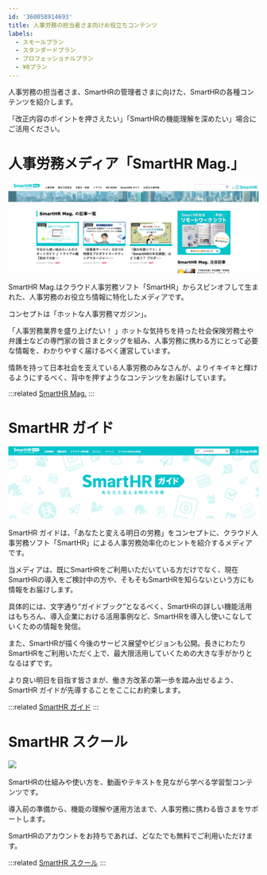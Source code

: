 ```yaml
---
id: '360058914693'
title: 人事労務の担当者さま向けお役立ちコンテンツ
labels:
  - スモールプラン
  - スタンダードプラン
  - プロフェッショナルプラン
  - ¥0プラン
---
```

人事労務の担当者さま、SmartHRの管理者さまに向けた、SmartHRの各種コンテンツを紹介します。

「改正内容のポイントを押さえたい」「SmartHRの機能理解を深めたい」場合にご活用ください。

# 人事労務メディア「SmartHR Mag.」

**![SmartHR_Mag__-__________________SmartHR___Slack.png](./SmartHR_Mag__-__________________SmartHR___Slack.png)**

SmartHR Mag.はクラウド人事労務ソフト「SmartHR」からスピンオフして生まれた、人事労務のお役立ち情報に特化したメディアです。

コンセプトは「ホットな人事労務マガジン」。

「人事労務業界を盛り上げたい！ 」ホットな気持ちを持った社会保険労務士や弁護士などの専門家の皆さまとタッグを組み、人事労務に携わる方にとって必要な情報を、わかりやすく届けるべく運営しています。

情熱を持って日本社会を支えている人事労務のみなさんが、よりイキイキと輝けるようにするべく、背中を押すようなコンテンツをお届けしています。

:::related
[SmartHR Mag.](https://mag.smarthr.jp/)
:::

# SmartHR ガイド

![SmartHR_______-_____________.png](./SmartHR_______-_____________.png)

SmartHR ガイドは、「あなたと変える明日の労務」をコンセプトに、クラウド人事労務ソフト「SmartHR」による人事労務効率化のヒントを紹介するメディアです。

当メディアは、既にSmartHRをご利用いただいている方だけでなく、現在SmartHRの導入をご検討中の方や、そもそもSmartHRを知らないという方にも情報をお届けします。

具体的には、文字通り“ガイドブック”となるべく、SmartHRの詳しい機能活用はもちろん、導入企業における活用事例など、SmartHRを導入し使いこなしていくための情報を発信。

また、SmartHRが描く今後のサービス展望やビジョンも公開。長きにわたりSmartHRをご利用いただく上で、最大限活用していくための大きな手がかりとなるはずです。

より良い明日を目指す皆さまが、働き方改革の第一歩を踏み出せるよう、SmartHR ガイドが先導することをここにお約束します。

:::related
[SmartHR ガイド](https://mag.smarthr.jp/guide/)
:::

# SmartHR スクール

![](https://smarthr.design/static/542fdc7ca167fb48b4aab8d48b4332ae/9a3b8/SmartHR%E3%82%B9%E3%82%AF%E3%83%BC%E3%83%AB_%E3%83%88%E3%83%83%E3%83%97%E3%83%9A%E3%83%BC%E3%82%B8.png)

SmartHRの仕組みや使い方を、動画やテキストを見ながら学べる学習型コンテンツです。

導入前の準備から、機能の理解や運用方法まで、人事労務に携わる皆さまをサポートします。

SmartHRのアカウントをお持ちであれば、どなたでも無料でご利用いただけます。

:::related
[SmartHR スクール](https://school.smarthr.jp/)
:::
